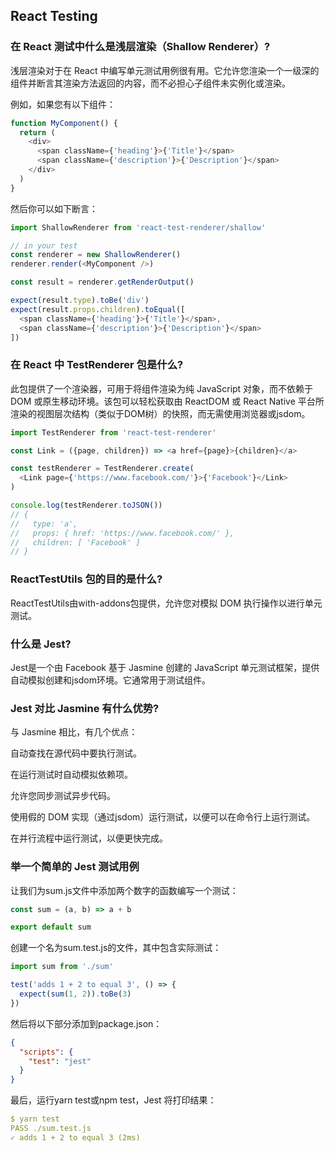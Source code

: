 ## React Testing

### 在 React 测试中什么是浅层渲染（Shallow Renderer）?

浅层渲染对于在 React 中编写单元测试用例很有用。它允许您渲染一个一级深的组件并断言其渲染方法返回的内容，而不必担心子组件未实例化或渲染。

例如，如果您有以下组件：

```js
function MyComponent() {
  return (
    <div>
      <span className={'heading'}>{'Title'}</span>
      <span className={'description'}>{'Description'}</span>
    </div>
  )
}
```

然后你可以如下断言：

```js
import ShallowRenderer from 'react-test-renderer/shallow'

// in your test
const renderer = new ShallowRenderer()
renderer.render(<MyComponent />)

const result = renderer.getRenderOutput()

expect(result.type).toBe('div')
expect(result.props.children).toEqual([
  <span className={'heading'}>{'Title'}</span>,
  <span className={'description'}>{'Description'}</span>
])
```

### 在 React 中 TestRenderer 包是什么?

此包提供了一个渲染器，可用于将组件渲染为纯 JavaScript 对象，而不依赖于 DOM 或原生移动环境。该包可以轻松获取由 ReactDOM 或 React Native 平台所渲染的视图层次结构（类似于DOM树）的快照，而无需使用浏览器或jsdom。

```js
import TestRenderer from 'react-test-renderer'

const Link = ({page, children}) => <a href={page}>{children}</a>

const testRenderer = TestRenderer.create(
  <Link page={'https://www.facebook.com/'}>{'Facebook'}</Link>
)

console.log(testRenderer.toJSON())
// {
//   type: 'a',
//   props: { href: 'https://www.facebook.com/' },
//   children: [ 'Facebook' ]
// }
```

### ReactTestUtils 包的目的是什么?

ReactTestUtils由with-addons包提供，允许您对模拟 DOM 执行操作以进行单元测试。

### 什么是 Jest?

Jest是一个由 Facebook 基于 Jasmine 创建的 JavaScript 单元测试框架，提供自动模拟创建和jsdom环境。它通常用于测试组件。

### Jest 对比 Jasmine 有什么优势?

与 Jasmine 相比，有几个优点：

自动查找在源代码中要执行测试。

在运行测试时自动模拟依赖项。

允许您同步测试异步代码。

使用假的 DOM 实现（通过jsdom）运行测试，以便可以在命令行上运行测试。

在并行流程中运行测试，以便更快完成。

### 举一个简单的 Jest 测试用例

让我们为sum.js文件中添加两个数字的函数编写一个测试：

```js
const sum = (a, b) => a + b

export default sum
```
创建一个名为sum.test.js的文件，其中包含实际测试：

```js
import sum from './sum'

test('adds 1 + 2 to equal 3', () => {
  expect(sum(1, 2)).toBe(3)
})

```

然后将以下部分添加到package.json：

```json
{
  "scripts": {
    "test": "jest"
  }
}
```

最后，运行yarn test或npm test，Jest 将打印结果：

```yml
$ yarn test
PASS ./sum.test.js
✓ adds 1 + 2 to equal 3 (2ms)
```
